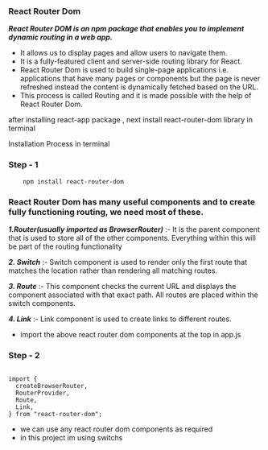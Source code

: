 ### React Router Dom 

***React Router DOM is an npm package that enables you to implement dynamic routing in a web app.*** 

- It allows us to display pages and allow users to navigate them. 
- It is a fully-featured client and server-side routing library for React. 
- React Router Dom is used to build single-page applications i.e. applications that have many pages or components but the page is never refreshed instead the content is dynamically fetched based on the URL. 
- This process is called Routing and it is made possible with the help of React Router Dom.

after installing react-app package , next install react-router-dom library in terminal

Installation Process in terminal

### Step - 1 


```node
    npm install react-router-dom
```

### React Router Dom has many useful components and to create fully functioning routing, we need most of these.

***1.Router(usually imported as BrowserRouter)*** :-
  It is the parent component that is used to store all of the other components. Everything within this will be part of the routing functionality


***2. Switch*** :-
 Switch component is used to render only the first route that matches the location rather than rendering all matching routes.


***3. Route*** :-
 This component checks the current URL and displays the component associated with that exact path. All routes are placed within the switch components.


***4. Link*** :-
 Link component is used to create links to different routes.

- import the above react router dom components at the top in app.js 


### Step - 2

```node

import {
  createBrowserRouter,
  RouterProvider,
  Route,
  Link,
} from "react-router-dom";

```

- we can use any react router dom components as required 
- in this project im using switchs